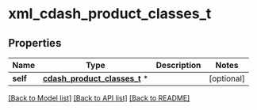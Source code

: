 # xml_cdash_product_classes_t

## Properties
Name | Type | Description | Notes
------------ | ------------- | ------------- | -------------
**self** | [**cdash_product_classes_t**](cdash_product_classes.md) \* |  | [optional] 

[[Back to Model list]](../README.md#documentation-for-models) [[Back to API list]](../README.md#documentation-for-api-endpoints) [[Back to README]](../README.md)


